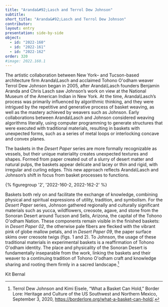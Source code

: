 ```yaml
---
title: "Aranda&#92;Lasch and Terrol Dew Johnson"
subtitle: 
short_title: "Aranda&#92;Lasch and Terrol Dew Johnson"
contributor:
layout: entry
presentation: side-by-side
object:
  - id: "2022-160"
  - id: "2022-161"
  - id: "2022-162"
order: 320
#image: 2022.160.1
---
```


The artistic collaboration between New York– and Tucson-based architecture firm Aranda&#92;Lasch and acclaimed Tohono O'odham weaver Terrol Dew Johnson began in 2005, after Aranda&#92;Lasch founders Benjamin Aranda and Chris Lasch saw Johnson’s work on view at the National Museum of the American Indian in New York. At the time, Aranda&#92;Lasch’s process was primarily influenced by algorithmic thinking, and they were intrigued by the repetitive and generative process of basket weaving, as well as the mastery achieved by weavers such as Johnson. Early collaborations between Aranda&#92;Lasch and Johnson considered weaving algorithms literally, using computer programming to generate structures that were executed with traditional materials, resulting in baskets with unexpected forms, such as a series of metal loops or interlocking concave and convex planes.

The baskets in the *Desert Paper* series are more formally recognizable as vessels, but their unique materiality creates unexpected textures and shapes. Formed from paper created out of a slurry of desert matter and natural pulps, the baskets appear delicate and lacey or thin and rigid, with irregular and curling edges. This new approach reflects Aranda&#92;Lasch and Johnson’s shift in focus from basket processes to functions.

{% figuregroup '2', '2022-160-2, 2022-162-2' %}

Baskets both rely on and facilitate the exchange of knowledge, combining physical and spiritual expressions of utility, tradition, and symbolism. For the *Desert Paper* series, Johnson gathered regionally and culturally significant materials such as yucca, wildflowers, creosote, agave, and stone from the Sonoran Desert around Tucson and Sells, Arizona, the capital of the Tohono O'odham Nation. These components remain visible in the finished baskets: in *Desert Paper 02*, the otherwise pale fibers are flecked with the vibrant pink of globe mallow petals, and in *Desert Paper 09*, the paper surface skims over creosote twigs (figs. 1 and 2). To Johnson, the usage of these traditional materials in experimental baskets is a reaffirmation of Tohono O'odham identity. The place and physicality of the Sonoran Desert is fundamentally inseparable from the work, linking the baskets and their weaver to a continuing tradition of Tohono O'odham craft and knowledge sharing and rooting them firmly in a sacred landscape.[^1]

<p class="is-aligned-right">Kit Bernal</p>

[^1]: Terrol Dew Johnson and Kimi Eisele, “What a Basket Can Hold,” Border Lore: Heritage and Culture of the US Southwest and Northern Mexico, September 3, 2020, <https://borderlore.org/what-a-basket-can-hold/>.
